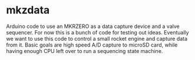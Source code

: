 # mkzdata
Arduino code to use an MKRZERO as a data capture device and a valve sequencer.
For now this is a bunch of code for testing out ideas.
Eventually we want to use this code to control a small rocket engine and capture data from it.
Basic goals are high speed A/D capture to microSD card, while having enough CPU left over to run a sequencing state machine.
